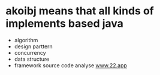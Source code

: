 # akoibj means that all kinds of implements based java
* algorithm
* design parttern
* concurrency
* data structure
* framework source code analyse
www.22.app
